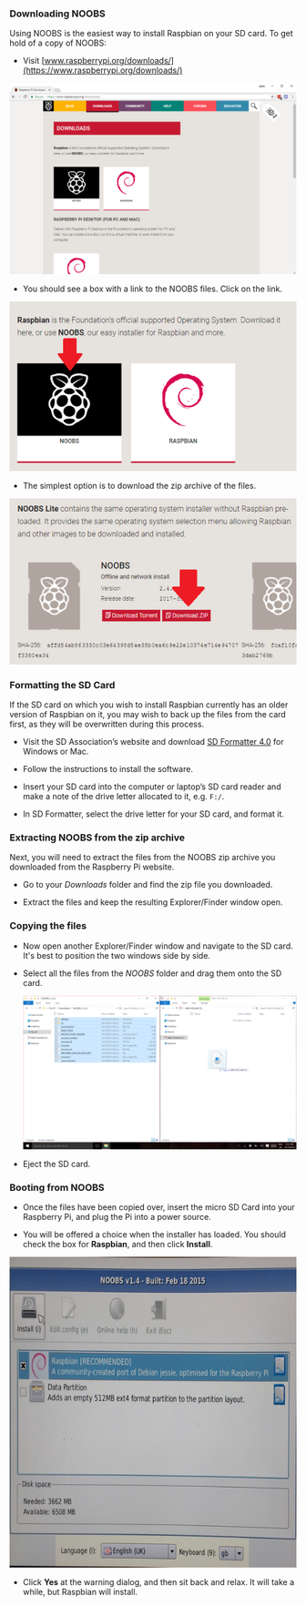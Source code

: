 ### Downloading NOOBS

Using NOOBS is the easiest way to install Raspbian on your SD card. To get hold of a copy of NOOBS:

+ Visit [www.raspberrypi.org/downloads/](https://www.raspberrypi.org/downloads/)

![Downloads page](images/downloads-page.png)

+ You should see a box with a link to the NOOBS files. Click on the link.

![Click on NOOBS](images/click-noobs.png)

+ The simplest option is to download the zip archive of the files.

![Download zip](images/download-zip.png)

### Formatting the SD Card

If the SD card on which you wish to install Raspbian currently has an older version of Raspbian on it, you may wish to back up the files from the card first, as they will be overwritten during this process.

+ Visit the SD Association’s website and download [SD Formatter 4.0](https://www.sdcard.org/downloads/formatter_4/index.html) for Windows or Mac.

+ Follow the instructions to install the software.

+ Insert your SD card into the computer or laptop’s SD card reader and make a note of the drive letter allocated to it, e.g. `F:/`.

+ In SD Formatter, select the drive letter for your SD card, and format it.


### Extracting NOOBS from the zip archive

Next, you will need to extract the files from the NOOBS zip archive you downloaded from the Raspberry Pi website.

+ Go to your *Downloads* folder and find the zip file you downloaded.

+ Extract the files and keep the resulting Explorer/Finder window open.

### Copying the files

+ Now open another Explorer/Finder window and navigate to the SD card. It's best to position the two windows side by side.

+ Select all the files from the *NOOBS* folder and drag them onto the SD card.

  ![copy 2](images/copy2.png)

+ Eject the SD card.


### Booting from NOOBS

+ Once the files have been copied over, insert the micro SD Card into your Raspberry Pi, and plug the Pi into a power source.

+ You will be offered a choice when the installer has loaded. You should check the box for **Raspbian**, and then click **Install**.

![install](images/install.png)

+ Click **Yes** at the warning dialog, and then sit back and relax. It will take a while, but Raspbian will install.
